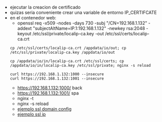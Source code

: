 - ejecutar la creacion de certificado
- quizas seria conveniente crear una variable de entorno IP_CERTIFCATE
- en el contenedor web:
  - openssl req -x509 -nodes -days 730 -subj "/CN=192.168.1.132" -addext "subjectAltName=IP.1:192.168.1.132" -newkey rsa:2048 -keyout /etc/ssl/private/localip-ca.key -out /etc/ssl/certs/localip-ca.crt 
  ```  
  cp /etc/ssl/certs/localip-ca.crt /appdata/io/out; cp /etc/ssl/private/localip-ca.key /appdata/io/out
  
  cp /appdata/io/in/localip-ca.crt /etc/ssl/certs; cp /appdata/io/in/localip-ca.key /etc/ssl/private; nginx -s reload
  
  curl https://192.168.1.132:1000 --insecure
  curl https://192.168.1.132:1001 --insecure
  ```
  - https://192.168.1.132:1000/   back
  - https://192.168.1.132:1001/   spa
  - nginx -t
  - nginx -s reload
  - [ejemplo ssl domain config](https://codingwithmanny.medium.com/configure-self-signed-ssl-for-nginx-docker-from-a-scratch-7c2bcd5478c6)
  - [ejemplo ssl ip](https://help.kendis.io/en/articles/3382550-configure-ssl-for-docker)
  